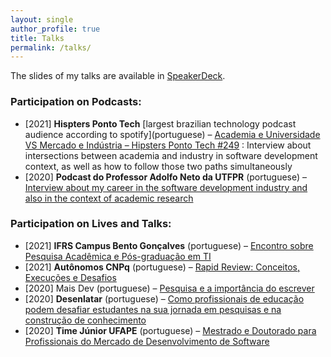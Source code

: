 ```yaml
---
layout: single
author_profile: true
title: Talks
permalink: /talks/
---
```


The slides of my talks are available in [SpeakerDeck](https://speakerdeck.com/brunocartaxo).

### Participation on Podcasts:
- \[2021\] **Hispters Ponto Tech** \[largest brazilian technology podcast audience according to spotify\](portuguese) – [Academia e Universidade VS Mercado e Indústria – Hipsters Ponto Tech #249](https://hipsters.tech/academia-e-universidade-vs-mercado-e-industria-hipsters-ponto-tech-249/) : Interview about intersections between academia and industry in software development context, as well as how to follow those two paths simultaneously
- \[2020\] **Podcast do Professor Adolfo Neto da UTFPR** (portuguese) – [Interview about my career in the software development industry and also in the context of academic research](https://anchor.fm/adolfont/episodes/Bruno-Cartaxo-Professor-do-IFPE-ecsmjk)

### Participation on Lives and Talks:
- \[2021\] **IFRS Campus Bento Gonçalves** (portuguese) – [Encontro sobre Pesquisa Acadêmica e Pós-graduação em TI](https://ifrs.edu.br/bento/assista-a-gravacao-do-encontro-sobre-pesquisa-academica-e-pos-graduacao-em-ti/)
- \[2021\] **Autônomos CNPq** (portuguese) – [Rapid Review: Conceitos, Execuções e Desafios](https://www.youtube.com/watch?v=nBuYKwhmX1k)
- \[2020\] Mais Dev (portuguese) – [Pesquisa e a importância do escrever](https://www.youtube.com/watch?v=DkAfUT4MCqQ)
- \[2020\] **Desenlatar** (portuguese) – [Como profissionais de educação podem desafiar estudantes na sua jornada em pesquisas e na construção de conhecimento](https://www.youtube.com/watch?v=WJ-rUP-azTs)
- \[2020\] **Time Júnior UFAPE** (portuguese) – [Mestrado e Doutorado para Profissionais do Mercado de Desenvolvimento de Software](https://www.youtube.com/watch?v=TMBg-Yh8FKk)

